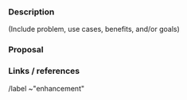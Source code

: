### Description

(Include problem, use cases, benefits, and/or goals)

### Proposal

### Links / references

/label ~"enhancement"
